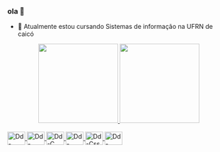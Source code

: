 ### ola 🤝

- 🔭 Atualmente estou cursando Sistemas de informação na UFRN de caicó

<div align="center">
  <a href="https://github.com/daviddevolin">
  <img height="180em" src="https://github-readme-stats.vercel.app/api?username=daviddevolin&show_icons=true&theme=dracula&include_all_commits=true&count_private=true"/>
  <img height="180em" src="https://github-readme-stats.vercel.app/api/top-langs/?username=daviddevolin&layout=compact&langs_count=7&theme=dracula"/>
</div>
  
<div style="display: inline_block"><br>
  
  <img align="center" alt="Dd-Python" height="30" width="40"  src="https://cdn.jsdelivr.net/gh/devicons/devicon/icons/python/python-original.svg" />
  <img align="center" alt="Dd-Java" height="30" width="40"  src="https://cdn.jsdelivr.net/gh/devicons/devicon/icons/java/java-original.svg" />
  <img align="center" alt="Dd-C" height="30" width="40" src="https://cdn.jsdelivr.net/gh/devicons/devicon/icons/c/c-plain.svg" />
  <img align="center" alt="Dd-Html" height="30" width="40" src="https://cdn.jsdelivr.net/gh/devicons/devicon/icons/html5/html5-original-wordmark.svg" />
  <img align="center" alt="Dd-Css" height="30" width="40" src="https://cdn.jsdelivr.net/gh/devicons/devicon/icons/css3/css3-original-wordmark.svg" />
  <img align="center" alt="Dd-Matlab" height="30" width="40" src="https://cdn.jsdelivr.net/gh/devicons/devicon/icons/matlab/matlab-original.svg" />
          
</div>
  
  ##
